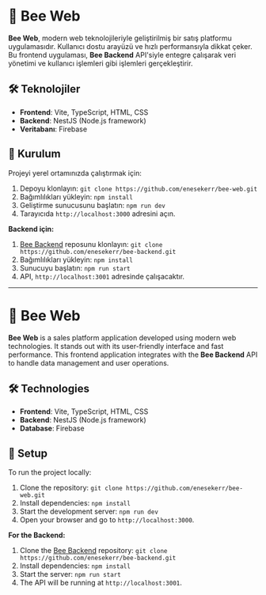 # 🐝 Bee Web

**Bee Web**, modern web teknolojileriyle geliştirilmiş bir satış platformu uygulamasıdır. Kullanıcı dostu arayüzü ve hızlı performansıyla dikkat çeker. Bu frontend uygulaması, **Bee Backend** API'siyle entegre çalışarak veri yönetimi ve kullanıcı işlemleri gibi işlemleri gerçekleştirir.

## 🛠 Teknolojiler

- **Frontend**: Vite, TypeScript, HTML, CSS
- **Backend**: NestJS (Node.js framework)
- **Veritabanı**: Firebase

## 🚀 Kurulum

Projeyi yerel ortamınızda çalıştırmak için:

1. Depoyu klonlayın: `git clone https://github.com/enesekerr/bee-web.git`
2. Bağımlılıkları yükleyin: `npm install`
3. Geliştirme sunucusunu başlatın: `npm run dev`
4. Tarayıcıda `http://localhost:3000` adresini açın.

**Backend için:**

1. [Bee Backend](https://github.com/enesekerr/bee-backend) reposunu klonlayın: `git clone https://github.com/enesekerr/bee-backend.git`
2. Bağımlılıkları yükleyin: `npm install`
3. Sunucuyu başlatın: `npm run start`
4. API, `http://localhost:3001` adresinde çalışacaktır.

---

# 🐝 Bee Web

**Bee Web** is a sales platform application developed using modern web technologies. It stands out with its user-friendly interface and fast performance. This frontend application integrates with the **Bee Backend** API to handle data management and user operations.

## 🛠 Technologies

- **Frontend**: Vite, TypeScript, HTML, CSS
- **Backend**: NestJS (Node.js framework)
- **Database**: Firebase

## 🚀 Setup

To run the project locally:

1. Clone the repository: `git clone https://github.com/enesekerr/bee-web.git`
2. Install dependencies: `npm install`
3. Start the development server: `npm run dev`
4. Open your browser and go to `http://localhost:3000`.

**For the Backend:**

1. Clone the [Bee Backend](https://github.com/enesekerr/bee-backend) repository: `git clone https://github.com/enesekerr/bee-backend.git`
2. Install dependencies: `npm install`
3. Start the server: `npm run start`
4. The API will be running at `http://localhost:3001`.



